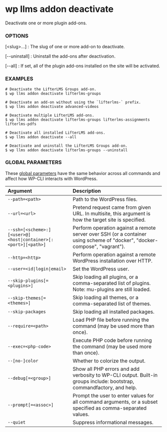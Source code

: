 # wp llms addon deactivate

Deactivate one or more plugin add-ons.

### OPTIONS

[&lt;slug&gt;...]
: The slug of one or more add-on to deactivate.

[\--uninstall]
: Uninstall the add-ons after deactivation.

[\--all]
: If set, all of the plugin add-ons installed on the site will be activated.

### EXAMPLES

    # Deactivate the LifterLMS Groups add-on.
    $ wp llms addon deactivate lifterlms-groups

    # Deactivate an add-on without using the `lifterlms-` prefix.
    $ wp llms addon deactivate advanced-videos

    # Deactivate multiple LifterLMS add-ons.
    $ wp llms addon deactivate lifterlms-groups lifterlms-assignments lifterlms-pdfs

    # Deactivate all installed LifterLMS add-ons.
    $ wp llms addon deactivate --all

    # Deactivate and uninstall the LifterLMS Groups add-on.
    $ wp llms addon deactivate lifterlms-groups --uninstall

### GLOBAL PARAMETERS

These [global parameters](https://make.wordpress.org/cli/handbook/config/) have the same behavior across all commands and affect how WP-CLI interacts with WordPress.

| **Argument**    | **Description**              |
|:----------------|:-----------------------------|
| `--path=<path>` | Path to the WordPress files. |
| `--url=<url>` | Pretend request came from given URL. In multisite, this argument is how the target site is specified. |
| `--ssh=[<scheme>:][<user>@]<host\|container>[:<port>][<path>]` | Perform operation against a remote server over SSH (or a container using scheme of "docker", "docker-compose", "vagrant"). |
| `--http=<http>` | Perform operation against a remote WordPress installation over HTTP. |
| `--user=<id\|login\|email>` | Set the WordPress user. |
| `--skip-plugins[=<plugins>]` | Skip loading all plugins, or a comma-separated list of plugins. Note: mu-plugins are still loaded. |
| `--skip-themes[=<themes>]` | Skip loading all themes, or a comma-separated list of themes. |
| `--skip-packages` | Skip loading all installed packages. |
| `--require=<path>` | Load PHP file before running the command (may be used more than once). |
| `--exec=<php-code>` | Execute PHP code before running the command (may be used more than once). |
| `--[no-]color` | Whether to colorize the output. |
| `--debug[=<group>]` | Show all PHP errors and add verbosity to WP-CLI output. Built-in groups include: bootstrap, commandfactory, and help. |
| `--prompt[=<assoc>]` | Prompt the user to enter values for all command arguments, or a subset specified as comma-separated values. |
| `--quiet` | Suppress informational messages. |
